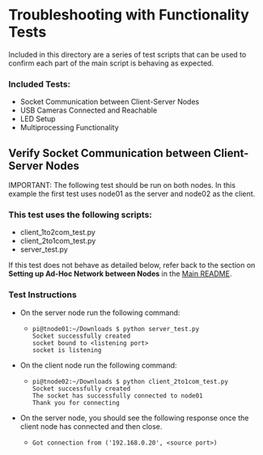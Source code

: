 # Troubleshooting with Functionality Tests
Included in this directory are a series of test scripts that can be used to confirm each part of the main script is behaving as expected.

### Included Tests:
* Socket Communication between Client-Server Nodes
* USB Cameras Connected and Reachable
* LED Setup
* Multiprocessing Functionality

## Verify Socket Communication between Client-Server Nodes
IMPORTANT: The following test should be run on both nodes. In this example the first test uses node01 as the server and node02 as the client.

### This test uses the following scripts:
* client_1to2com_test.py
* client_2to1com_test.py
* server_test.py

If this test does not behave as detailed below, refer back to the section on **Setting up Ad-Hoc Network between Nodes** in the [Main README](https://github.com/sfagin89/SmartTraffic/blob/main/README.md#setting-up-ad-hoc-network-between-nodes).

### Test Instructions
* On the server node run the following command:
  * ````
    pi@tnode01:~/Downloads $ python server_test.py
    Socket successfully created
    socket bound to <listening port>
    socket is listening
    ````
* On the client node run the following command:
  * ````
    pi@tnode02:~/Downloads $ python client_2to1com_test.py
    Socket successfully created
    The socket has successfully connected to node01
    Thank you for connecting
    ````
* On the server node, you should see the following response once the client node has connected and then close.
  * ````
    Got connection from ('192.168.0.20', <source port>)
    ````
